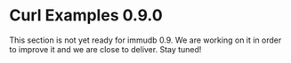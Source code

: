 # Curl Examples 0.9.0

This section is not yet ready for immudb 0.9. We are working on it in order to improve it and we are close to deliver. Stay tuned!
